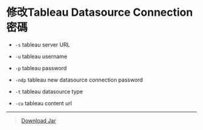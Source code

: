 # 修改Tableau Datasource Connection 密碼

* <code>-s</code> tableau server URL

* <code>-u</code> tableau username

* <code>-p</code> tableau password

* <code>-ndp</code> tableau new datasource connection password

* <code>-t</code> tableau datasource type

* <code>-cu</code> tableau content url
* * *
>[Download Jar](https://github.com/memory140662/tableau_change_pwd/raw/master/out/artifacts/UpdatePwd_jar/UpdatePwd.jar)